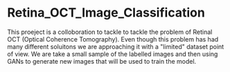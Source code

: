# Retina_OCT_Image_Classification

This proeject is a colloboration to tackle to tackle the problem of Retinal OCT (Optical Coherence Tomography).  Even though this problem has had many different soluitons we are approaching it with a "limited" dataset point of view.  We are take a small sample of the labelled images and then using GANs to generate new images that will be used to train the model.


